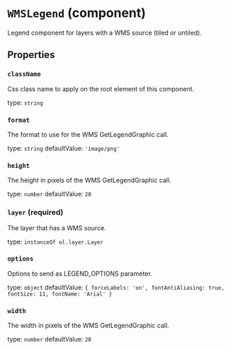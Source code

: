 `WMSLegend` (component)
=======================

Legend component for layers with a WMS source (tiled or untiled).

Properties
----------

### `className`

Css class name to apply on the root element of this component.

type: `string`


### `format`

The format to use for the WMS GetLegendGraphic call.

type: `string`
defaultValue: `'image/png'`


### `height`

The height in pixels of the WMS GetLegendGraphic call.

type: `number`
defaultValue: `20`


### `layer` (required)

The layer that has a WMS source.

type: `instanceOf ol.layer.Layer`


### `options`

Options to send as LEGEND_OPTIONS parameter.

type: `object`
defaultValue: `{
  forceLabels: 'on',
  fontAntiAliasing: true,
  fontSize: 11,
  fontName: 'Arial'
}`


### `width`

The width in pixels of the WMS GetLegendGraphic call.

type: `number`
defaultValue: `20`

